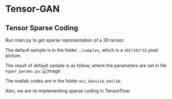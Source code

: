 # Tensor-GAN

## Tensor Sparse Coding
Run main.py to get sparse representation of a 3D tensor. 

The default sample is in the folder `./samples`, which is a `101*101*31` pixel picture.

The result of default sample is as follow, where the parameters are set in file `hyper_params.py`:
 ![image](https://github.com/hust512/Tensor-GAN/blob/master/baloon_sc_result.png)
 
The matlab codes are in the folder `msi_denoise_matlab`.

Also, we are re-implementing sparse coding in TensorFlow
